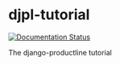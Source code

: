 djpl-tutorial
=============

[![Documentation Status](https://readthedocs.org/projects/djpl-tutorial/badge/?version=latest)](https://readthedocs.org/projects/djpl-tutorial/?badge=latest)

The django-productline tutorial
